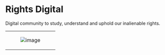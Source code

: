 # Rights Digital

Digital community to study, understand and uphold our inalienable rights.

<table><tr ><td valign="top" width="25%"></td><td valign="top" width="50%">
 
![image](https://user-images.githubusercontent.com/6586811/123034597-6f997e80-d3af-11eb-9b26-f0ca03176ed9.png)
 
</td><td width="25%"></td></tr></table>

